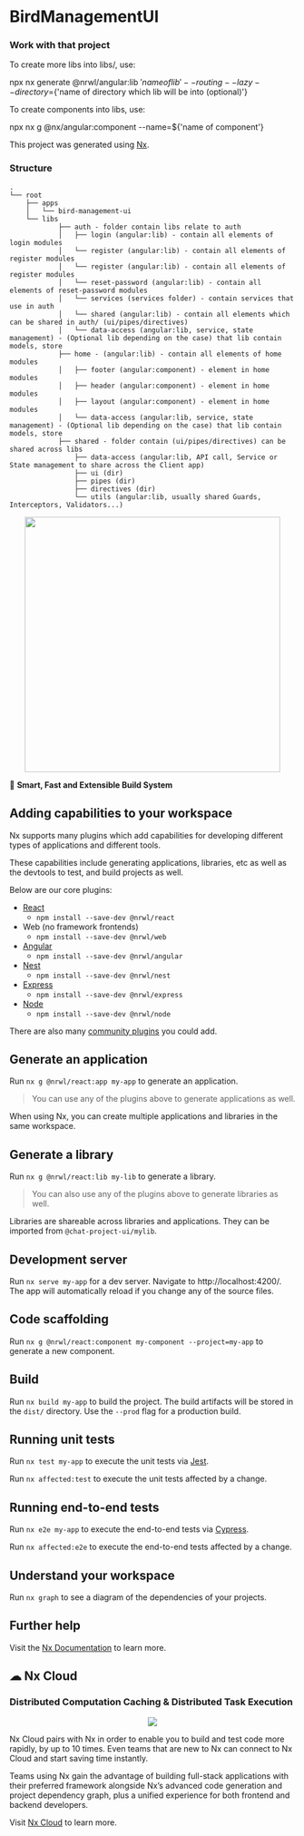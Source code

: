# BirdManagementUI


### Work with that project
To create more libs into libs/, use: 

npx nx generate @nrwl/angular:lib ${'name of lib'} --routing --lazy  --directory=${'name of directory which lib will be into (optional)'}

To create components into libs, use:

npx nx g @nx/angular:component --name=${'name of component'}


This project was generated using [Nx](https://nx.dev).


### Structure
```
.
└── root
    ├── apps
    │   └── bird-management-ui
    └── libs        
            ├── auth - folder contain libs relate to auth
            │   ├── login (angular:lib) - contain all elements of login modules
            │   └── register (angular:lib) - contain all elements of register modules   
            │   └── register (angular:lib) - contain all elements of register modules    
            │   └── reset-password (angular:lib) - contain all elements of reset-password modules    
            │   └── services (services folder) - contain services that use in auth   
            │   └── shared (angular:lib) - contain all elements which can be shared in auth/ (ui/pipes/directives)
            │   └── data-access (angular:lib, service, state management) - (Optional lib depending on the case) that lib contain models, store
            ├── home - (angular:lib) - contain all elements of home modules
            │   ├── footer (angular:component) - element in home modules
            │   ├── header (angular:component) - element in home modules
            │   ├── layout (angular:component) - element in home modules
            │   └── data-access (angular:lib, service, state management) - (Optional lib depending on the case) that lib contain models, store
            ├── shared - folder contain (ui/pipes/directives) can be shared across libs
                ├── data-access (angular:lib, API call, Service or State management to share across the Client app)
                ├── ui (dir)
                ├── pipes (dir)
                ├── directives (dir)
                └── utils (angular:lib, usually shared Guards, Interceptors, Validators...)       
```

<p style="text-align: center;"><img src="https://raw.githubusercontent.com/nrwl/nx/master/images/nx-logo.png" width="450"></p>

🔎 **Smart, Fast and Extensible Build System**

## Adding capabilities to your workspace

Nx supports many plugins which add capabilities for developing different types of applications and different tools.

These capabilities include generating applications, libraries, etc as well as the devtools to test, and build projects as well.

Below are our core plugins:

-   [React](https://reactjs.org)
    -   `npm install --save-dev @nrwl/react`
-   Web (no framework frontends)
    -   `npm install --save-dev @nrwl/web`
-   [Angular](https://angular.io)
    -   `npm install --save-dev @nrwl/angular`
-   [Nest](https://nestjs.com)
    -   `npm install --save-dev @nrwl/nest`
-   [Express](https://expressjs.com)
    -   `npm install --save-dev @nrwl/express`
-   [Node](https://nodejs.org)
    -   `npm install --save-dev @nrwl/node`

There are also many [community plugins](https://nx.dev/community) you could add.

## Generate an application

Run `nx g @nrwl/react:app my-app` to generate an application.

> You can use any of the plugins above to generate applications as well.

When using Nx, you can create multiple applications and libraries in the same workspace.

## Generate a library

Run `nx g @nrwl/react:lib my-lib` to generate a library.

> You can also use any of the plugins above to generate libraries as well.

Libraries are shareable across libraries and applications. They can be imported from `@chat-project-ui/mylib`.

## Development server

Run `nx serve my-app` for a dev server. Navigate to http://localhost:4200/. The app will automatically reload if you change any of the source files.

## Code scaffolding

Run `nx g @nrwl/react:component my-component --project=my-app` to generate a new component.

## Build

Run `nx build my-app` to build the project. The build artifacts will be stored in the `dist/` directory. Use the `--prod` flag for a production build.

## Running unit tests

Run `nx test my-app` to execute the unit tests via [Jest](https://jestjs.io).

Run `nx affected:test` to execute the unit tests affected by a change.

## Running end-to-end tests

Run `nx e2e my-app` to execute the end-to-end tests via [Cypress](https://www.cypress.io).

Run `nx affected:e2e` to execute the end-to-end tests affected by a change.

## Understand your workspace

Run `nx graph` to see a diagram of the dependencies of your projects.

## Further help

Visit the [Nx Documentation](https://nx.dev) to learn more.

## ☁ Nx Cloud

### Distributed Computation Caching & Distributed Task Execution

<p style="text-align: center;"><img src="https://raw.githubusercontent.com/nrwl/nx/master/images/nx-cloud-card.png"></p>

Nx Cloud pairs with Nx in order to enable you to build and test code more rapidly, by up to 10 times. Even teams that are new to Nx can connect to Nx Cloud and start saving time instantly.

Teams using Nx gain the advantage of building full-stack applications with their preferred framework alongside Nx’s advanced code generation and project dependency graph, plus a unified experience for both frontend and backend developers.

Visit [Nx Cloud](https://nx.app/) to learn more.
